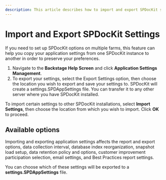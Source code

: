 ```yaml
---
description: This article describes how to import and export SPDocKit settings.
---
```


# Import and Export SPDocKit Settings

If you need to set up SPDocKit options on multiple farms, this feature can help you copy your application settings from one SPDocKit instance to another in order to preserve your preferences.

1. Navigate to the **Backstage Help Screen** and click **Application Settings Management**.
2. To export your settings, select the Export Settings option, then choose the location you wish to export and save your settings to. SPDocKit will create a settings.SPDAppSettings file. You can transfer it to any other server where you have SPDocKit installed.

To import certain settings to other SPDocKit installations, select **Import Settings**, then choose the location from which you wish to import. Click **OK** to proceed.

## Available options

Importing and exporting application settings affects the report and export options, data collection interval, database index reorganization, snapshot load setup, data retention policy and options, customer improvement participation selection, email settings, and Best Practices report settings.

You can choose which of these settings will be exported to a **settings.SPDAppSettings** file.

